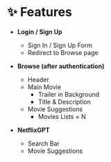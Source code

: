 # ✨ Features

- **Login / Sign Up**
  - Sign In / Sign Up Form
  - Redirect to Browse page

- **Browse (after authentication)**
  - Header
  - Main Movie
    - Trailer in Background
    - Title & Description
  - Movie Suggestions
    - Movies Lists × N

- **NetflixGPT**
  - Search Bar
  - Movie Suggestions
